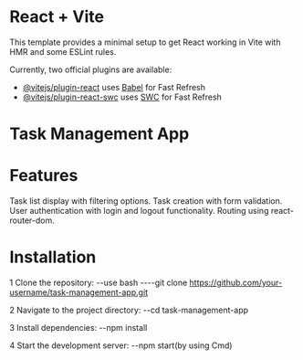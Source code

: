 # React + Vite

This template provides a minimal setup to get React working in Vite with HMR and some ESLint rules.

Currently, two official plugins are available:

- [@vitejs/plugin-react](https://github.com/vitejs/vite-plugin-react/blob/main/packages/plugin-react/README.md) uses [Babel](https://babeljs.io/) for Fast Refresh
- [@vitejs/plugin-react-swc](https://github.com/vitejs/vite-plugin-react-swc) uses [SWC](https://swc.rs/) for Fast Refresh




# Task Management App

# Features
Task list display with filtering options.
Task creation with form validation.
User authentication with login and logout functionality.
Routing using react-router-dom.

# Installation
1 Clone the repository:
--use bash
----git clone https://github.com/your-username/task-management-app.git

2 Navigate to the project directory:
--cd task-management-app

3 Install dependencies:
--npm install

4 Start the development server:
--npm start(by using Cmd)
